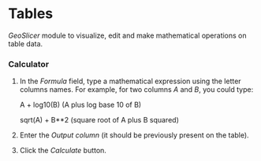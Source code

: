 # Tables

_GeoSlicer_ module to visualize, edit and make mathematical operations on table data.

### Calculator

1. In the _Formula_ field, type a mathematical expression using the letter columns names. For example, for two columns _A_ and _B_, you could type:
    
    A + log10(B) (A plus log base 10 of B)

    sqrt(A) + B**2 (square root of A plus B squared)

2. Enter the _Output column_ (it should be previously present on the table).

3. Click the _Calculate_ button.